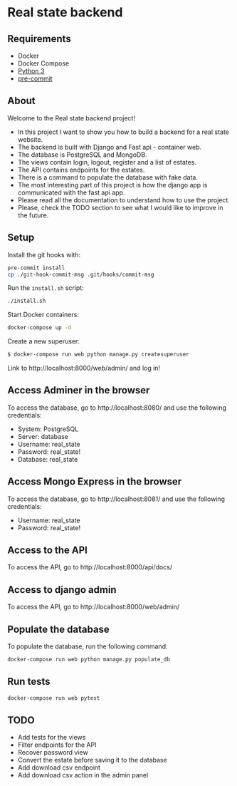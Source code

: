 # Real state backend

## Requirements

 * Docker
 * Docker Compose
 * [Python 3](https://www.python.org/)
 * [pre-commit](https://pre-commit.com/)

## About
Welcome to the Real state backend project!
- In this project I want to show you how to build a backend for a real state website.
- The backend is built with Django and Fast api - container web.
- The database is PostgreSQL and MongoDB.
- The views contain login, logout, register and a list of estates.
- The API contains endpoints for the estates.
- There is a command to populate the database with fake data.
- The most interesting part of this project is how the django app is communicated with the fast api app.
- Please read all the documentation to understand how to use the project.
- Please, check the TODO section to see what I would like to improve in the future.


## Setup

Install the git hooks with:

```bash
pre-commit install
cp ./git-hook-commit-msg .git/hooks/commit-msg
```

Run the `install.sh` script:

```bash
./install.sh
```

Start Docker containers:

```bash
docker-compose up -d
```

Create a new superuser:

```bash
$ docker-compose run web python manage.py createsuperuser
```

Link to http://localhost:8000/web/admin/ and log in!



## Access Adminer in the browser

To access the database, go to http://localhost:8080/ and use the following credentials:

 * System: PostgreSQL
 * Server: database
 * Username: real_state
 * Password: real_state!
 * Database: real_state


## Access Mongo Express in the browser

To access the database, go to http://localhost:8081/ and use the following credentials:

 * Username: real_state
 * Password: real_state!


## Access to the API

To access the API, go to http://localhost:8000/api/docs/


## Access to django admin

To access the API, go to http://localhost:8000/web/admin/


## Populate the database

To populate the database, run the following command:

```bash
docker-compose run web python manage.py populate_db
```

## Run tests

```bash
docker-compose run web pytest
```

## TODO
- Add tests for the views
- Filter endpoints for the API
- Recover password view
- Convert the estate before saving it to the database
- Add download csv endpoint
- Add download csv action in the admin panel
